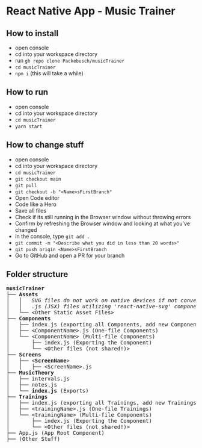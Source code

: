 # React Native App - Music Trainer
## How to install
- open console
- cd into your workspace directory 
- run ``gh repo clone Packebusch/musicTrainer``
- ``cd musicTrainer``
- ``npm i`` (this will take a while) 

## How to run
- open console
- cd into your workspace directory 
- ``cd musicTrainer``
- ``yarn start``

## How to change stuff
- open console
- cd into your workspace directory 
- ``cd musicTrainer``
- ``git checkout main``
- ``git pull``
- ``git checkout -b "<Name>sFirstBranch"``
- Open Code editor 
- Code like a Hero 
- Save all files 
- Check if its still running in the Browser window without throwing errors 
- Confirm by refreshing the Browser window and looking at what you've changed 
- in the console, type ``git add .``
- ``git commit -m "<Describe what you did in less than 20 words>"``
- ``git push origin <Name>sFirstBranch``
- Go to GitHub and open a PR for your branch

## Folder structure

<pre>
<b>musicTrainer</b>
├── <b>Assets</b>
│   │   <i>SVG files do not work on native devices if not converted into</i>
│   │   <i>.js (JSX) files utilizing 'react-native-svg' components.</i> 
│   └── &lt;Other Static Asset Files&gt;
├── <b>Components</b>
│   ├── index.js (exporting all Components, add new Components here!)
│   ├── &lt;ComponentName&gt;.js (One-file Components)
│   └── &lt;ComponentName&gt; (Multi-file Components)
│       ├── index.js (Exporting the Component) 
│       └── &lt;Other files (not shared!)&gt;
├── <b>Screens</b>
│   ├── &lt;<b>ScreenName</b>&gt; 
│   │   ├── &lt;ScreenName&gt;.js
├── <b>MusicTheory</b>
│   ├── intervals.js 
│   ├── notes.js 
│   └── <b>index.js</b> (Exports)
├── <b>Trainings</b>
│   ├── index.js (exporting all Trainings, add new Trainings here!)
│   ├── &lt;trainingName&gt;.js (One-file Trainings)
│   └── &lt;trainingName&gt; (Multi-file Components)
│       ├── index.js (Exporting the Component) 
│       └── &lt;Other files (not shared!)&gt;
├── App.js (App Root Component)
├── (Other Stuff)
</pre>